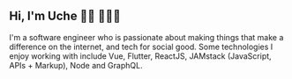 ## Hi, I'm Uche 👋🏾 👨🏾‍💻

I'm a software engineer who is passionate about making things that make a difference on the internet, and tech for social good. Some technologies I enjoy working with include Vue, Flutter, ReactJS, JAMstack (JavaScript, APIs + Markup), Node and GraphQL.

<!--
### Find me around the web

**UcheAzubuko/UcheAzubuko** is a ✨ _special_ ✨ repository because its `README.md` (this file) appears on your GitHub profile.

Here are some ideas to get you started:

- 🔭 I’m currently working on ...
- 🌱 I’m currently learning ...
- 👯 I’m looking to collaborate on ...
- 🤔 I’m looking for help with ...
- 💬 Ask me about ...
- 📫 How to reach me: ...
- 😄 Pronouns: ...
- ⚡ Fun fact: ...
-->
